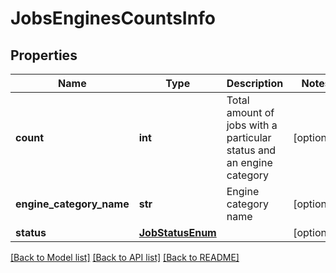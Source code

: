 # JobsEnginesCountsInfo

## Properties
Name | Type | Description | Notes
------------ | ------------- | ------------- | -------------
**count** | **int** | Total amount of jobs with a particular status and an engine category | [optional] 
**engine_category_name** | **str** | Engine category name | [optional] 
**status** | [**JobStatusEnum**](JobStatusEnum.md) |  | [optional] 

[[Back to Model list]](../README.md#documentation-for-models) [[Back to API list]](../README.md#documentation-for-api-endpoints) [[Back to README]](../README.md)


